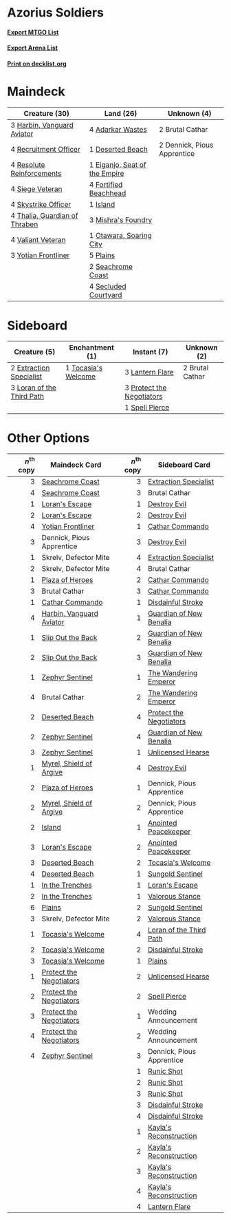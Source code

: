 # Azorius Soldiers

#### [Export MTGO List](../collection/Azorius%20Soldiers/Azorius%20Soldiers.txt)
#### [Export Arena List](../collection/Azorius%20Soldiers/Azorius%20Soldiers_arena.txt)
#### [Print on decklist.org](http://decklist.org/?deckmain=4%09Adarkar%20Wastes%0A2%09Brutal%20Cathar%0A2%09Dennick,%20Pious%20Apprentice%0A1%09Deserted%20Beach%0A1%09Eiganjo,%20Seat%20of%20the%20Empire%0A4%09Fortified%20Beachhead%0A3%09Harbin,%20Vanguard%20Aviator%0A1%09Island%0A3%09Mishra's%20Foundry%0A1%09Otawara,%20Soaring%20City%0A5%09Plains%0A4%09Recruitment%20Officer%0A4%09Resolute%20Reinforcements%0A2%09Seachrome%20Coast%0A4%09Secluded%20Courtyard%0A4%09Siege%20Veteran%0A4%09Skystrike%20Officer%0A4%09Thalia,%20Guardian%20of%20Thraben%0A4%09Valiant%20Veteran%0A3%09Yotian%20Frontliner&deckside=2%09Brutal%20Cathar%0A2%09Extraction%20Specialist%0A3%09Lantern%20Flare%0A3%09Loran%20of%20the%20Third%20Path%0A3%09Protect%20the%20Negotiators%0A1%09Spell%20Pierce%0A1%09Tocasia's%20Welcome)
# Maindeck

|                                             Creature (30)                                              |                                               Land (26)                                                |        Unknown (4)        |
|--------------------------------------------------------------------------------------------------------|--------------------------------------------------------------------------------------------------------|---------------------------|
|3 [Harbin, Vanguard Aviator](http://gatherer.wizards.com/Pages/Card/Details.aspx?multiverseid=583795)   |4 [Adarkar Wastes](http://gatherer.wizards.com/Pages/Card/Details.aspx?multiverseid=129458)             |2 Brutal Cathar            |
|4 [Recruitment Officer](http://gatherer.wizards.com/Pages/Card/Details.aspx?multiverseid=583608)        |1 [Deserted Beach](http://gatherer.wizards.com/Pages/Card/Details.aspx?multiverseid=535058)             |2 Dennick, Pious Apprentice|
|4 [Resolute Reinforcements](http://gatherer.wizards.com/Pages/Card/Details.aspx?multiverseid=574509)    |1 [Eiganjo, Seat of the Empire](http://gatherer.wizards.com/Pages/Card/Details.aspx?multiverseid=548581)|                           |
|4 [Siege Veteran](http://gatherer.wizards.com/Pages/Card/Details.aspx?multiverseid=583610)              |4 [Fortified Beachhead](http://gatherer.wizards.com/Pages/Card/Details.aspx?multiverseid=583841)        |                           |
|4 [Skystrike Officer](http://gatherer.wizards.com/Pages/Card/Details.aspx?multiverseid=583647)          |1 [Island](http://gatherer.wizards.com/Pages/Card/Details.aspx?multiverseid=439857)                     |                           |
|4 [Thalia, Guardian of Thraben](http://gatherer.wizards.com/Pages/Card/Details.aspx?multiverseid=442025)|3 [Mishra's Foundry](http://gatherer.wizards.com/Pages/Card/Details.aspx?multiverseid=583844)           |                           |
|4 [Valiant Veteran](http://gatherer.wizards.com/Pages/Card/Details.aspx?multiverseid=574518)            |1 [Otawara, Soaring City](http://gatherer.wizards.com/Pages/Card/Details.aspx?multiverseid=548584)      |                           |
|3 [Yotian Frontliner](http://gatherer.wizards.com/Pages/Card/Details.aspx?multiverseid=583627)          |5 [Plains](http://gatherer.wizards.com/Pages/Card/Details.aspx?multiverseid=439856)                     |                           |
|                                                                                                        |2 [Seachrome Coast](http://gatherer.wizards.com/Pages/Card/Details.aspx?multiverseid=209399)            |                           |
|                                                                                                        |4 [Secluded Courtyard](http://gatherer.wizards.com/Pages/Card/Details.aspx?multiverseid=548588)         |                           |


# Sideboard

|                                            Creature (5)                                            |                                       Enchantment (1)                                        |                                            Instant (7)                                             |  Unknown (2)  |
|----------------------------------------------------------------------------------------------------|----------------------------------------------------------------------------------------------|----------------------------------------------------------------------------------------------------|---------------|
|2 [Extraction Specialist](http://gatherer.wizards.com/Pages/Card/Details.aspx?multiverseid=555213)  |1 [Tocasia's Welcome](http://gatherer.wizards.com/Pages/Card/Details.aspx?multiverseid=583615)|3 [Lantern Flare](http://gatherer.wizards.com/Pages/Card/Details.aspx?multiverseid=540855)          |2 Brutal Cathar|
|3 [Loran of the Third Path](http://gatherer.wizards.com/Pages/Card/Details.aspx?multiverseid=583597)|                                                                                              |3 [Protect the Negotiators](http://gatherer.wizards.com/Pages/Card/Details.aspx?multiverseid=574542)|               |
|                                                                                                    |                                                                                              |1 [Spell Pierce](http://gatherer.wizards.com/Pages/Card/Details.aspx?multiverseid=425876)           |               |


# Other Options

|*n*<sup>th</sup> copy|                                           Maindeck Card                                           |*n*<sup>th</sup> copy|                                          Sideboard Card                                          |
|--------------------:|---------------------------------------------------------------------------------------------------|--------------------:|--------------------------------------------------------------------------------------------------|
|                    3|[Seachrome Coast](http://gatherer.wizards.com/Pages/Card/Details.aspx?multiverseid=209399)         |                    3|[Extraction Specialist](http://gatherer.wizards.com/Pages/Card/Details.aspx?multiverseid=555213)  |
|                    4|[Seachrome Coast](http://gatherer.wizards.com/Pages/Card/Details.aspx?multiverseid=209399)         |                    3|Brutal Cathar                                                                                     |
|                    1|[Loran's Escape](http://gatherer.wizards.com/Pages/Card/Details.aspx?multiverseid=583599)          |                    1|[Destroy Evil](http://gatherer.wizards.com/Pages/Card/Details.aspx?multiverseid=574497)           |
|                    2|[Loran's Escape](http://gatherer.wizards.com/Pages/Card/Details.aspx?multiverseid=583599)          |                    2|[Destroy Evil](http://gatherer.wizards.com/Pages/Card/Details.aspx?multiverseid=574497)           |
|                    4|[Yotian Frontliner](http://gatherer.wizards.com/Pages/Card/Details.aspx?multiverseid=583627)       |                    1|[Cathar Commando](http://gatherer.wizards.com/Pages/Card/Details.aspx?multiverseid=534764)        |
|                    3|Dennick, Pious Apprentice                                                                          |                    3|[Destroy Evil](http://gatherer.wizards.com/Pages/Card/Details.aspx?multiverseid=574497)           |
|                    1|Skrelv, Defector Mite                                                                              |                    4|[Extraction Specialist](http://gatherer.wizards.com/Pages/Card/Details.aspx?multiverseid=555213)  |
|                    2|Skrelv, Defector Mite                                                                              |                    4|Brutal Cathar                                                                                     |
|                    1|[Plaza of Heroes](http://gatherer.wizards.com/Pages/Card/Details.aspx?multiverseid=574732)         |                    2|[Cathar Commando](http://gatherer.wizards.com/Pages/Card/Details.aspx?multiverseid=534764)        |
|                    3|Brutal Cathar                                                                                      |                    3|[Cathar Commando](http://gatherer.wizards.com/Pages/Card/Details.aspx?multiverseid=534764)        |
|                    1|[Cathar Commando](http://gatherer.wizards.com/Pages/Card/Details.aspx?multiverseid=534764)         |                    1|[Disdainful Stroke](http://gatherer.wizards.com/Pages/Card/Details.aspx?multiverseid=420705)      |
|                    4|[Harbin, Vanguard Aviator](http://gatherer.wizards.com/Pages/Card/Details.aspx?multiverseid=583795)|                    1|[Guardian of New Benalia](http://gatherer.wizards.com/Pages/Card/Details.aspx?multiverseid=574499)|
|                    1|[Slip Out the Back](http://gatherer.wizards.com/Pages/Card/Details.aspx?multiverseid=555263)       |                    2|[Guardian of New Benalia](http://gatherer.wizards.com/Pages/Card/Details.aspx?multiverseid=574499)|
|                    2|[Slip Out the Back](http://gatherer.wizards.com/Pages/Card/Details.aspx?multiverseid=555263)       |                    3|[Guardian of New Benalia](http://gatherer.wizards.com/Pages/Card/Details.aspx?multiverseid=574499)|
|                    1|[Zephyr Sentinel](http://gatherer.wizards.com/Pages/Card/Details.aspx?multiverseid=583659)         |                    1|[The Wandering Emperor](http://gatherer.wizards.com/Pages/Card/Details.aspx?multiverseid=548337)  |
|                    4|Brutal Cathar                                                                                      |                    2|[The Wandering Emperor](http://gatherer.wizards.com/Pages/Card/Details.aspx?multiverseid=548337)  |
|                    2|[Deserted Beach](http://gatherer.wizards.com/Pages/Card/Details.aspx?multiverseid=535058)          |                    4|[Protect the Negotiators](http://gatherer.wizards.com/Pages/Card/Details.aspx?multiverseid=574542)|
|                    2|[Zephyr Sentinel](http://gatherer.wizards.com/Pages/Card/Details.aspx?multiverseid=583659)         |                    4|[Guardian of New Benalia](http://gatherer.wizards.com/Pages/Card/Details.aspx?multiverseid=574499)|
|                    3|[Zephyr Sentinel](http://gatherer.wizards.com/Pages/Card/Details.aspx?multiverseid=583659)         |                    1|[Unlicensed Hearse](http://gatherer.wizards.com/Pages/Card/Details.aspx?multiverseid=555447)      |
|                    1|[Myrel, Shield of Argive](http://gatherer.wizards.com/Pages/Card/Details.aspx?multiverseid=583603) |                    4|[Destroy Evil](http://gatherer.wizards.com/Pages/Card/Details.aspx?multiverseid=574497)           |
|                    2|[Plaza of Heroes](http://gatherer.wizards.com/Pages/Card/Details.aspx?multiverseid=574732)         |                    1|Dennick, Pious Apprentice                                                                         |
|                    2|[Myrel, Shield of Argive](http://gatherer.wizards.com/Pages/Card/Details.aspx?multiverseid=583603) |                    2|Dennick, Pious Apprentice                                                                         |
|                    2|[Island](http://gatherer.wizards.com/Pages/Card/Details.aspx?multiverseid=439857)                  |                    1|[Anointed Peacekeeper](http://gatherer.wizards.com/Pages/Card/Details.aspx?multiverseid=574482)   |
|                    3|[Loran's Escape](http://gatherer.wizards.com/Pages/Card/Details.aspx?multiverseid=583599)          |                    2|[Anointed Peacekeeper](http://gatherer.wizards.com/Pages/Card/Details.aspx?multiverseid=574482)   |
|                    3|[Deserted Beach](http://gatherer.wizards.com/Pages/Card/Details.aspx?multiverseid=535058)          |                    2|[Tocasia's Welcome](http://gatherer.wizards.com/Pages/Card/Details.aspx?multiverseid=583615)      |
|                    4|[Deserted Beach](http://gatherer.wizards.com/Pages/Card/Details.aspx?multiverseid=535058)          |                    1|[Sungold Sentinel](http://gatherer.wizards.com/Pages/Card/Details.aspx?multiverseid=534795)       |
|                    1|[In the Trenches](http://gatherer.wizards.com/Pages/Card/Details.aspx?multiverseid=583593)         |                    1|[Loran's Escape](http://gatherer.wizards.com/Pages/Card/Details.aspx?multiverseid=583599)         |
|                    2|[In the Trenches](http://gatherer.wizards.com/Pages/Card/Details.aspx?multiverseid=583593)         |                    1|[Valorous Stance](http://gatherer.wizards.com/Pages/Card/Details.aspx?multiverseid=391950)        |
|                    6|[Plains](http://gatherer.wizards.com/Pages/Card/Details.aspx?multiverseid=439856)                  |                    2|[Sungold Sentinel](http://gatherer.wizards.com/Pages/Card/Details.aspx?multiverseid=534795)       |
|                    3|Skrelv, Defector Mite                                                                              |                    2|[Valorous Stance](http://gatherer.wizards.com/Pages/Card/Details.aspx?multiverseid=391950)        |
|                    1|[Tocasia's Welcome](http://gatherer.wizards.com/Pages/Card/Details.aspx?multiverseid=583615)       |                    4|[Loran of the Third Path](http://gatherer.wizards.com/Pages/Card/Details.aspx?multiverseid=583597)|
|                    2|[Tocasia's Welcome](http://gatherer.wizards.com/Pages/Card/Details.aspx?multiverseid=583615)       |                    2|[Disdainful Stroke](http://gatherer.wizards.com/Pages/Card/Details.aspx?multiverseid=420705)      |
|                    3|[Tocasia's Welcome](http://gatherer.wizards.com/Pages/Card/Details.aspx?multiverseid=583615)       |                    1|[Plains](http://gatherer.wizards.com/Pages/Card/Details.aspx?multiverseid=439856)                 |
|                    1|[Protect the Negotiators](http://gatherer.wizards.com/Pages/Card/Details.aspx?multiverseid=574542) |                    2|[Unlicensed Hearse](http://gatherer.wizards.com/Pages/Card/Details.aspx?multiverseid=555447)      |
|                    2|[Protect the Negotiators](http://gatherer.wizards.com/Pages/Card/Details.aspx?multiverseid=574542) |                    2|[Spell Pierce](http://gatherer.wizards.com/Pages/Card/Details.aspx?multiverseid=425876)           |
|                    3|[Protect the Negotiators](http://gatherer.wizards.com/Pages/Card/Details.aspx?multiverseid=574542) |                    1|Wedding Announcement                                                                              |
|                    4|[Protect the Negotiators](http://gatherer.wizards.com/Pages/Card/Details.aspx?multiverseid=574542) |                    2|Wedding Announcement                                                                              |
|                    4|[Zephyr Sentinel](http://gatherer.wizards.com/Pages/Card/Details.aspx?multiverseid=583659)         |                    3|Dennick, Pious Apprentice                                                                         |
|                     |                                                                                                   |                    1|[Runic Shot](http://gatherer.wizards.com/Pages/Card/Details.aspx?multiverseid=574510)             |
|                     |                                                                                                   |                    2|[Runic Shot](http://gatherer.wizards.com/Pages/Card/Details.aspx?multiverseid=574510)             |
|                     |                                                                                                   |                    3|[Runic Shot](http://gatherer.wizards.com/Pages/Card/Details.aspx?multiverseid=574510)             |
|                     |                                                                                                   |                    3|[Disdainful Stroke](http://gatherer.wizards.com/Pages/Card/Details.aspx?multiverseid=420705)      |
|                     |                                                                                                   |                    4|[Disdainful Stroke](http://gatherer.wizards.com/Pages/Card/Details.aspx?multiverseid=420705)      |
|                     |                                                                                                   |                    1|[Kayla's Reconstruction](http://gatherer.wizards.com/Pages/Card/Details.aspx?multiverseid=583595) |
|                     |                                                                                                   |                    2|[Kayla's Reconstruction](http://gatherer.wizards.com/Pages/Card/Details.aspx?multiverseid=583595) |
|                     |                                                                                                   |                    3|[Kayla's Reconstruction](http://gatherer.wizards.com/Pages/Card/Details.aspx?multiverseid=583595) |
|                     |                                                                                                   |                    4|[Kayla's Reconstruction](http://gatherer.wizards.com/Pages/Card/Details.aspx?multiverseid=583595) |
|                     |                                                                                                   |                    4|[Lantern Flare](http://gatherer.wizards.com/Pages/Card/Details.aspx?multiverseid=540855)          |

